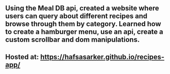 ## Using the Meal DB api, created a website where users can query about different recipes and browse through them by category. Learned how to create a hamburger menu, use an api, create a custom scrollbar and dom manipulations.

## Hosted at: https://hafsasarker.github.io/recipes-app/

